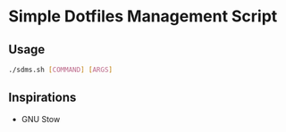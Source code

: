 # Simple Dotfiles Management Script

## Usage

```sh
./sdms.sh [COMMAND] [ARGS]
```

## Inspirations

- GNU Stow
